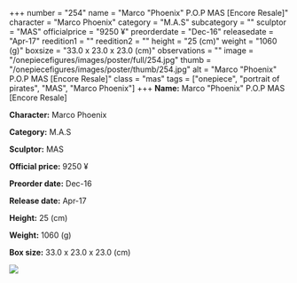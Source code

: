 +++
number = "254"
name = "Marco &#34;Phoenix&#34; P.O.P MAS [Encore Resale]"
character = "Marco Phoenix"
category = "M.A.S"
subcategory = ""
sculptor = "MAS"
officialprice = "9250 ¥"
preorderdate = "Dec-16"
releasedate = "Apr-17"
reedition1 = ""
reedition2 = ""
height = "25 (cm)"
weight = "1060 (g)"
boxsize = "33.0 x 23.0 x 23.0 (cm)"
observations = ""
image = "/onepiecefigures/images/poster/full/254.jpg"
thumb = "/onepiecefigures/images/poster/thumb/254.jpg"
alt = "Marco &#34;Phoenix&#34; P.O.P MAS [Encore Resale]"
class = "mas"
tags = ["onepiece", "portrait of pirates", "MAS", "Marco Phoenix"]
+++
**Name:** Marco &#34;Phoenix&#34; P.O.P MAS [Encore Resale]

**Character:** Marco Phoenix

**Category:** M.A.S 

**Sculptor:** MAS

**Official price:** 9250 ¥

**Preorder date:** Dec-16

**Release date:** Apr-17

**Height:** 25 (cm)

**Weight:** 1060 (g)

**Box size:** 33.0 x 23.0 x 23.0 (cm)

<img src="/onepiecefigures/images/poster/thumb/254.jpg">